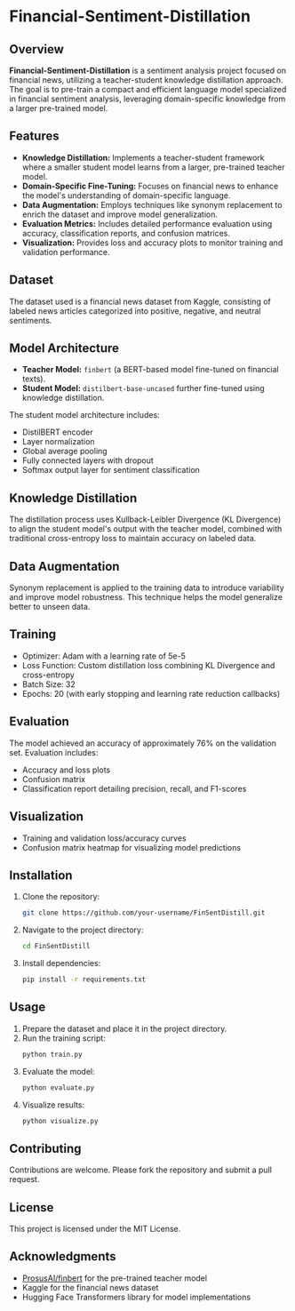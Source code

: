 # Financial-Sentiment-Distillation

## Overview

**Financial-Sentiment-Distillation** is a sentiment analysis project focused on financial news, utilizing a teacher-student knowledge distillation approach. The goal is to pre-train a compact and efficient language model specialized in financial sentiment analysis, leveraging domain-specific knowledge from a larger pre-trained model.

## Features

- **Knowledge Distillation:** Implements a teacher-student framework where a smaller student model learns from a larger, pre-trained teacher model.
- **Domain-Specific Fine-Tuning:** Focuses on financial news to enhance the model's understanding of domain-specific language.
- **Data Augmentation:** Employs techniques like synonym replacement to enrich the dataset and improve model generalization.
- **Evaluation Metrics:** Includes detailed performance evaluation using accuracy, classification reports, and confusion matrices.
- **Visualization:** Provides loss and accuracy plots to monitor training and validation performance.

## Dataset

The dataset used is a financial news dataset from Kaggle, consisting of labeled news articles categorized into positive, negative, and neutral sentiments.

## Model Architecture

- **Teacher Model:** `finbert` (a BERT-based model fine-tuned on financial texts).
- **Student Model:** `distilbert-base-uncased` further fine-tuned using knowledge distillation.

The student model architecture includes:
- DistilBERT encoder
- Layer normalization
- Global average pooling
- Fully connected layers with dropout
- Softmax output layer for sentiment classification

## Knowledge Distillation

The distillation process uses Kullback-Leibler Divergence (KL Divergence) to align the student model's output with the teacher model, combined with traditional cross-entropy loss to maintain accuracy on labeled data.

## Data Augmentation

Synonym replacement is applied to the training data to introduce variability and improve model robustness. This technique helps the model generalize better to unseen data.

## Training

- Optimizer: Adam with a learning rate of 5e-5
- Loss Function: Custom distillation loss combining KL Divergence and cross-entropy
- Batch Size: 32
- Epochs: 20 (with early stopping and learning rate reduction callbacks)

## Evaluation

The model achieved an accuracy of approximately 76% on the validation set. Evaluation includes:

- Accuracy and loss plots
- Confusion matrix
- Classification report detailing precision, recall, and F1-scores

## Visualization

- Training and validation loss/accuracy curves
- Confusion matrix heatmap for visualizing model predictions

## Installation

1. Clone the repository:
   ```bash
   git clone https://github.com/your-username/FinSentDistill.git
   ```

2. Navigate to the project directory:
   ```bash
   cd FinSentDistill
   ```

3. Install dependencies:
   ```bash
   pip install -r requirements.txt
   ```

## Usage

1. Prepare the dataset and place it in the project directory.
2. Run the training script:
   ```bash
   python train.py
   ```
3. Evaluate the model:
   ```bash
   python evaluate.py
   ```
4. Visualize results:
   ```bash
   python visualize.py
   ```

## Contributing

Contributions are welcome. Please fork the repository and submit a pull request.

## License

This project is licensed under the MIT License.

## Acknowledgments

- [ProsusAI/finbert](https://huggingface.co/ProsusAI/finbert) for the pre-trained teacher model
- Kaggle for the financial news dataset
- Hugging Face Transformers library for model implementations

